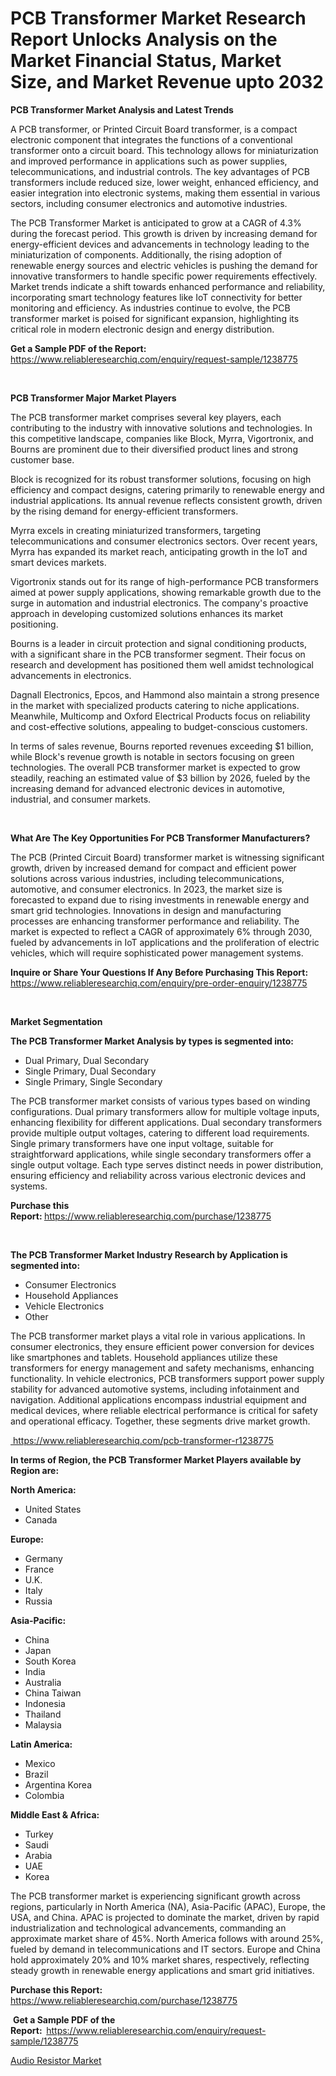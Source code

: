 <p><h1>PCB Transformer Market Research Report Unlocks Analysis on the Market Financial Status, Market Size, and Market Revenue upto 2032</h1></p><p><strong>PCB Transformer Market Analysis and Latest Trends</strong></p>
<p><p>A PCB transformer, or Printed Circuit Board transformer, is a compact electronic component that integrates the functions of a conventional transformer onto a circuit board. This technology allows for miniaturization and improved performance in applications such as power supplies, telecommunications, and industrial controls. The key advantages of PCB transformers include reduced size, lower weight, enhanced efficiency, and easier integration into electronic systems, making them essential in various sectors, including consumer electronics and automotive industries.</p><p>The PCB Transformer Market is anticipated to grow at a CAGR of 4.3% during the forecast period. This growth is driven by increasing demand for energy-efficient devices and advancements in technology leading to the miniaturization of components. Additionally, the rising adoption of renewable energy sources and electric vehicles is pushing the demand for innovative transformers to handle specific power requirements effectively. Market trends indicate a shift towards enhanced performance and reliability, incorporating smart technology features like IoT connectivity for better monitoring and efficiency. As industries continue to evolve, the PCB transformer market is poised for significant expansion, highlighting its critical role in modern electronic design and energy distribution.</p></p>
<p><strong>Get a Sample PDF of the Report:&nbsp;</strong> <a href="https://www.reliableresearchiq.com/enquiry/request-sample/1238775?utm_campaign=2449&utm_medium=2&utm_source=Github&utm_content=ia&utm_term=06042025&utm_id=pcb-transformer">https://www.reliableresearchiq.com/enquiry/request-sample/1238775</a></p>
<p>&nbsp;</p>
<p><strong>PCB Transformer Major Market Players</strong></p>
<p><p>The PCB transformer market comprises several key players, each contributing to the industry with innovative solutions and technologies. In this competitive landscape, companies like Block, Myrra, Vigortronix, and Bourns are prominent due to their diversified product lines and strong customer base. </p><p>Block is recognized for its robust transformer solutions, focusing on high efficiency and compact designs, catering primarily to renewable energy and industrial applications. Its annual revenue reflects consistent growth, driven by the rising demand for energy-efficient transformers.</p><p>Myrra excels in creating miniaturized transformers, targeting telecommunications and consumer electronics sectors. Over recent years, Myrra has expanded its market reach, anticipating growth in the IoT and smart devices markets.</p><p>Vigortronix stands out for its range of high-performance PCB transformers aimed at power supply applications, showing remarkable growth due to the surge in automation and industrial electronics. The company's proactive approach in developing customized solutions enhances its market positioning.</p><p>Bourns is a leader in circuit protection and signal conditioning products, with a significant share in the PCB transformer segment. Their focus on research and development has positioned them well amidst technological advancements in electronics.</p><p>Dagnall Electronics, Epcos, and Hammond also maintain a strong presence in the market with specialized products catering to niche applications. Meanwhile, Multicomp and Oxford Electrical Products focus on reliability and cost-effective solutions, appealing to budget-conscious customers.</p><p>In terms of sales revenue, Bourns reported revenues exceeding $1 billion, while Block's revenue growth is notable in sectors focusing on green technologies. The overall PCB transformer market is expected to grow steadily, reaching an estimated value of $3 billion by 2026, fueled by the increasing demand for advanced electronic devices in automotive, industrial, and consumer markets.</p></p>
<p>&nbsp;</p>
<p><strong>What Are The Key Opportunities For PCB Transformer Manufacturers?</strong></p>
<p><p>The PCB (Printed Circuit Board) transformer market is witnessing significant growth, driven by increased demand for compact and efficient power solutions across various industries, including telecommunications, automotive, and consumer electronics. In 2023, the market size is forecasted to expand due to rising investments in renewable energy and smart grid technologies. Innovations in design and manufacturing processes are enhancing transformer performance and reliability. The market is expected to reflect a CAGR of approximately 6% through 2030, fueled by advancements in IoT applications and the proliferation of electric vehicles, which will require sophisticated power management systems.</p></p>
<p><strong>Inquire or Share Your Questions If Any Before Purchasing This Report:</strong> <a href="https://www.reliableresearchiq.com/enquiry/pre-order-enquiry/1238775?utm_campaign=2449&utm_medium=2&utm_source=Github&utm_content=ia&utm_term=06042025&utm_id=pcb-transformer">https://www.reliableresearchiq.com/enquiry/pre-order-enquiry/1238775</a></p>
<p>&nbsp;</p>
<p><strong>Market Segmentation</strong></p>
<p><strong>The PCB Transformer Market Analysis by types is segmented into:</strong></p>
<p><ul><li>Dual Primary, Dual Secondary</li><li>Single Primary, Dual Secondary</li><li>Single Primary, Single Secondary</li></ul></p>
<p><p>The PCB transformer market consists of various types based on winding configurations. Dual primary transformers allow for multiple voltage inputs, enhancing flexibility for different applications. Dual secondary transformers provide multiple output voltages, catering to different load requirements. Single primary transformers have one input voltage, suitable for straightforward applications, while single secondary transformers offer a single output voltage. Each type serves distinct needs in power distribution, ensuring efficiency and reliability across various electronic devices and systems.</p></p>
<p><strong>Purchase this Report:&nbsp;</strong><a href="https://www.reliableresearchiq.com/purchase/1238775?utm_campaign=2449&utm_medium=2&utm_source=Github&utm_content=ia&utm_term=06042025&utm_id=pcb-transformer">https://www.reliableresearchiq.com/purchase/1238775</a></p>
<p>&nbsp;</p>
<p><strong>The PCB Transformer Market Industry Research by Application is segmented into:</strong></p>
<p><ul><li>Consumer Electronics</li><li>Household Appliances</li><li>Vehicle Electronics</li><li>Other</li></ul></p>
<p><p>The PCB transformer market plays a vital role in various applications. In consumer electronics, they ensure efficient power conversion for devices like smartphones and tablets. Household appliances utilize these transformers for energy management and safety mechanisms, enhancing functionality. In vehicle electronics, PCB transformers support power supply stability for advanced automotive systems, including infotainment and navigation. Additional applications encompass industrial equipment and medical devices, where reliable electrical performance is critical for safety and operational efficacy. Together, these segments drive market growth.</p></p>
<p><a href="https://www.reliableresearchiq.com/pcb-transformer-r1238775?utm_campaign=2449&utm_medium=2&utm_source=Github&utm_content=ia&utm_term=06042025&utm_id=pcb-transformer">&nbsp;https://www.reliableresearchiq.com/pcb-transformer-r1238775</a></p>
<p><strong>In terms of Region, the PCB Transformer Market Players available by Region are:</strong></p>
<p>
    <p> <strong> North America: </strong>
        <ul>
            <li>United States</li>
            <li>Canada</li>
        </ul>
        </p> 
    <p> <strong> Europe: </strong>
        <ul>
            <li>Germany</li>
            <li>France</li>
            <li>U.K.</li>
            <li>Italy</li>
            <li>Russia</li>
        </ul>
        </p> 
    <p> <strong> Asia-Pacific: </strong>
        <ul>
            <li>China</li>
            <li>Japan</li>
            <li>South Korea</li>
            <li>India</li>
            <li>Australia</li>
            <li>China Taiwan</li>
            <li>Indonesia</li>
            <li>Thailand</li>
            <li>Malaysia</li>
        </ul>
        </p> 
    <p> <strong> Latin America: </strong>
        <ul>
            <li>Mexico</li>
            <li>Brazil</li>
            <li>Argentina Korea</li>
            <li>Colombia</li>
        </ul>
        </p> 
    <p> <strong> Middle East & Africa: </strong>
        <ul>
            <li>Turkey</li>
            <li>Saudi</li>
            <li>Arabia</li>
            <li>UAE</li>
            <li>Korea</li>
        </ul>
    </p>
    </p>
<p><p>The PCB transformer market is experiencing significant growth across regions, particularly in North America (NA), Asia-Pacific (APAC), Europe, the USA, and China. APAC is projected to dominate the market, driven by rapid industrialization and technological advancements, commanding an approximate market share of 45%. North America follows with around 25%, fueled by demand in telecommunications and IT sectors. Europe and China hold approximately 20% and 10% market shares, respectively, reflecting steady growth in renewable energy applications and smart grid initiatives.</p></p>
<p><strong>Purchase this Report: </strong><a href="https://www.reliableresearchiq.com/purchase/1238775?utm_campaign=2449&utm_medium=2&utm_source=Github&utm_content=ia&utm_term=06042025&utm_id=pcb-transformer">https://www.reliableresearchiq.com/purchase/1238775</a></p>
<p>&nbsp;<strong>Get a Sample PDF of the Report:&nbsp;&nbsp;</strong><a href="https://www.reliableresearchiq.com/enquiry/request-sample/1238775?utm_campaign=2449&utm_medium=2&utm_source=Github&utm_content=ia&utm_term=06042025&utm_id=pcb-transformer">https://www.reliableresearchiq.com/enquiry/request-sample/1238775</a></p>
<p><strong></strong></p>
<p><p><a href="https://github.com/norbeludie83/Market-Research-Report-List-1/blob/main/audio-resistor-market.md?utm_campaign=2449&utm_medium=2&utm_source=Github&utm_content=ia&utm_term=06042025&utm_id=pcb-transformer">Audio Resistor Market</a></p></p>